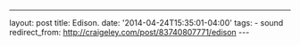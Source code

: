---
layout: post 
title: Edison. 
date: '2014-04-24T15:35:01-04:00' 
tags: - sound 
redirect_from: http://craigeley.com/post/83740807771/edison 
--- []()
